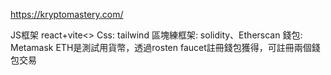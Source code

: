 https://kryptomastery.com/

JS框架 react+vite<>
Css: tailwind
區塊練框架: solidity、Etherscan
錢包: Metamask
ETH是測試用貨幣，透過rosten faucet註冊錢包獲得，可註冊兩個錢包交易
